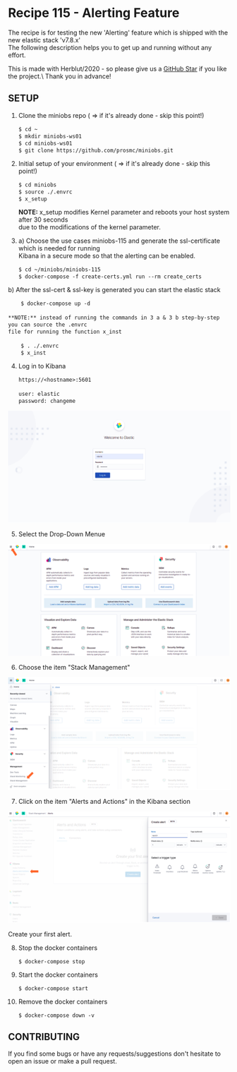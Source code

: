 # Recipe 115 - Alerting Feature

The recipe is for testing the new 'Alerting' feature which is shipped with the new elastic stack 'v7.8.x'\
The following description helps you to get up and running without any effort.

This is made with Herblut/2020 - so please give us a [GitHub Star](https://github.com/prosmc/miniobs/stargazers)
if you like the project.\ Thank you in advance!


SETUP
---

01. Clone the miniobs repo ( => if it's already done - skip this point!)

        $ cd ~
        $ mkdir miniobs-ws01
        $ cd miniobs-ws01
        $ git clone https://github.com/prosmc/miniobs.git

02. Initial setup of your environment ( => if it's already done - skip this point!)

        $ cd miniobs
        $ source ./.envrc
        $ x_setup

    **NOTE:** x_setup modifies Kernel parameter and reboots your host system after 30 seconds\
    due to the modifications of the kernel parameter.
      
03. a) Choose the use cases miniobs-115 and generate the ssl-certificate which is needed for running\
   Kibana in a secure mode so that the alerting can be enabled.

        $ cd ~/miniobs/miniobs-115
        $ docker-compose -f create-certs.yml run --rm create_certs

   b) After the ssl-cert & ssl-key is generated you can start the elastic stack

        $ docker-compose up -d 

    **NOTE:** instead of running the commands in 3 a & 3 b step-by-step you can source the .envrc 
    file for running the function x_inst

        $ . ./.envrc
        $ x_inst

04. Log in to Kibana

        https://<hostname>:5601

        user: elastic
        password: changeme

   ![Kibana Login](resources/assets/images/miniobs-115_pict-01.png)

05. Select the Drop-Down Menue
   
   ![Kibana Login](resources/assets/images/miniobs-115_pict-02.png)

06. Choose the item "Stack Management"
   
   ![Kibana Login](resources/assets/images/miniobs-115_pict-03.png)

07. Click on the item "Alerts and Actions" in the Kibana section
   
   ![Kibana Login](resources/assets/images/miniobs-115_pict-04.png)

   Create your first alert.

08. Stop the docker containers

        $ docker-compose stop

09. Start the docker containers

        $ docker-compose start  

10. Remove the docker containers

        $ docker-compose down -v

CONTRIBUTING
---
If you find some bugs or have any requests/suggestions don't hesitate to open an issue or make a pull request.
